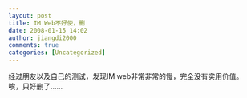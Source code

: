 ```yaml
---
layout: post
title: IM Web不好使，删
date: 2008-01-15 14:02
author: jiangdi2000
comments: true
categories: [Uncategorized]
---
```

<div id="msgcns!C840C88DA912213B!1084" class="bvMsg"><div>经过朋友以及自己的测试，发现IM web非常非常的慢，完全没有实用价值。</div>
<div>唉，只好删了……</div></div>
